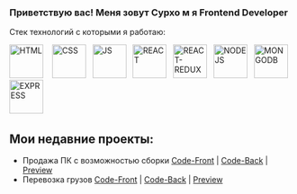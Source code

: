 ###  Приветствую вас! Меня зовут Сурхо м я Frontend Developer


Стек технологий с которыми я работаю:

<div>
  
  <img alt="HTML" width='60px' src="https://cdn-icons-png.flaticon.com/512/1051/1051277.png" />   
  <img alt="CSS" width='60px' src="https://cdn-icons-png.flaticon.com/512/732/732190.png" />  
  <img alt="JS" width='60px' src="https://cdn-icons-png.flaticon.com/512/8476/8476063.png" />  
   <img alt="REACT" width='60px' src="https://cdn-icons-png.flaticon.com/512/875/875209.png" />  
   <img alt="REACT-REDUX" width='60px' src="https://img.icons8.com/color/452/redux.png" alt="photoReact" />  
   <img alt="NODEJS" width='60px' src="https://cdn-icons-png.flaticon.com/512/919/919825.png" />  
   <img alt="MONGODB" width='60px' src="https://upload.wikimedia.org/wikipedia/commons/3/32/Mongo-db-logo.png" />  
   <img alt="EXPRESS" width='60px' src="https://miro.medium.com/max/766/1*uPL1uCtLBRSk6akPL2hNzg.jpeg" />  
</div>


## Мои недавние проекты:
- Продажа ПК с возможностью сборки <a href="https://github.com/SulimanVu/team-MadePC-Front.git">Code-Front</a> |
  <a href= "https://github.com/SulimanVu/team-madePC-back">Code-Back</a> | <a href="#">Preview</a>
- Перевозка грузов <a href="https://github.com/SulimanVu/Truck-Front.git">Code-Front</a> |
  <a href="https://github.com/SulimanVu/Truck-Back.git">Code-Back</a> | <a href="#">Preview</a>
  

